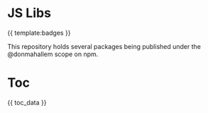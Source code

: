 # JS Libs
{{ template:badges }}

This repository holds several packages being published under the @donmahallem scope on npm.

# Toc

{{ toc_data }}
